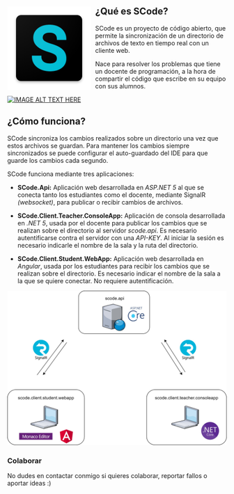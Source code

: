 <img src="./docs-pics/icon.png" alt="icon" style="float: left; margin-right: 10px;margin-top:30px" />

## ¿Qué es SCode?
SCode es un proyecto de código abierto, que permite la sincronización de un directorio de archivos de texto en tiempo real con un cliente web.

Nace para resolver los problemas que tiene un docente de programación, a la hora de compartir el código que escribe en su equipo con sus alumnos.


[![IMAGE ALT TEXT HERE](http://img.youtube.com/vi/SljxZL7McHQ/0.jpg)](http://www.youtube.com/watch?v=SljxZL7McHQ)


## ¿Cómo funciona?
SCode sincroniza los cambios realizados sobre un directorio una vez que estos archivos se guardan. Para mantener los cambios siempre sincronizados se puede configurar el auto-guardado del IDE para que guarde los cambios cada segundo.

SCode funciona mediante tres aplicaciones:

* **SCode.Api:** Aplicación web desarrollada en *ASP.NET 5* al que se conecta tanto los estudiantes como el docente, mediante SignalR *(websocket)*, para publicar o recibir cambios de archivos.

* **SCode.Client.Teacher.ConsoleApp:** Aplicación de consola desarrollada en *.NET 5*, usada por el docente para publicar los cambios que se realizan sobre el directorio al servidor *scode.api*.
Es necesario autentificarse contra el servidor con una *API-KEY*. Al iniciar la sesión es necesario indicarle el nombre de la sala y la ruta del directorio.

* **SCode.Client.Student.WebApp:** Aplicación web desarrollada en *Angular*, usada por los estudiantes para recibir los cambios que se realizan sobre el directorio.
Es necesario indicar el nombre de la sala a la que se quiere conectar. No requiere autentificación.


<img src="./docs-pics/apps-architecture.jpg" alt="Arquitectura de aplicaciones" />

### Colaborar
No dudes en contactar conmigo si quieres colaborar, reportar fallos o aportar ideas :)
